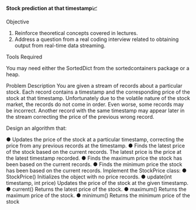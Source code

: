 **Stock prediction at that timestamp📈**

Objective
1. Reinforce theoretical concepts covered in lectures.
2. Address a question from a real coding interview related to obtaining output from real-time data streaming.

Tools Required

You may need either the SortedDict from the sortedcontainers package or a heap.

Problem Description
You are given a stream of records about a particular stock. Each record contains a timestamp and the corresponding
price of the stock at that timestamp.
Unfortunately due to the volatile nature of the stock market, the records do not come in order. Even worse, some
records may be incorrect. Another record with the same timestamp may appear later in the stream correcting the price
of the previous wrong record.

Design an algorithm that:

● Updates the price of the stock at a particular timestamp, correcting the price from any previous records at the
timestamp.
● Finds the latest price of the stock based on the current records. The latest price is the price at the latest
timestamp recorded.
● Finds the maximum price the stock has been based on the current records.
● Finds the minimum price the stock has been based on the current records.
Implement the StockPrice class:
● StockPrice() Initializes the object with no price records.
● update(int timestamp, int price) Updates the price of the stock at the given timestamp.
● current() Returns the latest price of the stock.
● maximum() Returns the maximum price of the stock.
● minimum() Returns the minimum price of the stock
